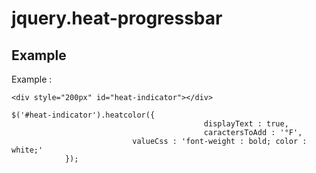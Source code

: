 # jquery.heat-progressbar

## Example

Example :

    <div style="200px" id="heat-indicator"></div>
    
    $('#heat-indicator').heatcolor({
                                               displayText : true,
                                               caractersToAdd : '°F',
				               valueCss : 'font-weight : bold; color : white;'
				});
							    
							    
